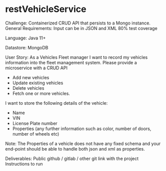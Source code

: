 # restVehicleService

Challenge:
Containerized CRUD API that persists to a Mongo instance.
General Requirements:
Input can be in JSON and XML
80% test coverage

Language: Java 11+

Datastore: MongoDB

User Story:
As a Vehicles Fleet manager I want to record my vehicles information into the fleet
management system. Please provide a microservice with a CRUD API
* Add new vehicles
* Update existing vehicles
* Delete vehicles
* Fetch one or more vehicles.

I want to store the following details of the vehicle:
* Name
* VIN
* License Plate number
* Properties (any further information such as color, number of doors, number of wheels etc)

Note: The Properties of a vehicle does not have any fixed schema and your end-point
should be able to handle both json and xml as properties.

Deliverables:
Public github / gitlab / other git link with the project
Instructions to run